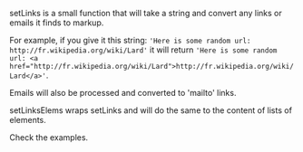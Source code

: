 setLinks is a small function that will take a string and convert any links or emails it finds to markup.

For example, if you give it this string: `'Here is some random url: http://fr.wikipedia.org/wiki/Lard'` it will return `'Here is some random url: <a href="http://fr.wikipedia.org/wiki/Lard">http://fr.wikipedia.org/wiki/Lard</a>'`.

Emails will also be processed and converted to 'mailto' links.

setLinksElems wraps setLinks and will do the same to the content of lists of elements.

Check the examples.
